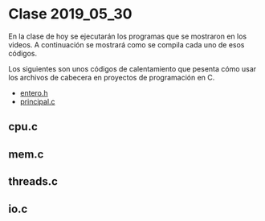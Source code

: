 # Clase 2019_05_30

En la clase de hoy se ejecutarán los programas que se mostraron en los videos. A continuación se mostrará como se compila cada uno de esos códigos.

Los siguientes son unos códigos de calentamiento que pesenta cómo usar los archivos de cabecera en proyectos de programación en C.

* [entero.h](entero.h)
* [principal.c](principal.c)

## cpu.c

## mem.c

## threads.c

## io.c

